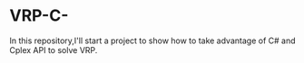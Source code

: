 # VRP-C-
In this repository,I'll start a project to show how to take advantage of C# and Cplex API to solve VRP.
